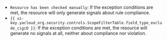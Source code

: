 * `Resource has been checked manually`: If the exception conditions are met, the resource will only generate signals about rule compliance.
* `{{ ui-key.yacloud_org.security.controls.ScopeFilterTable.field_type_exclude_cigcD }}`: If the exception conditions are met, the resource will generate no signals at all, neither about compliance nor violation.
